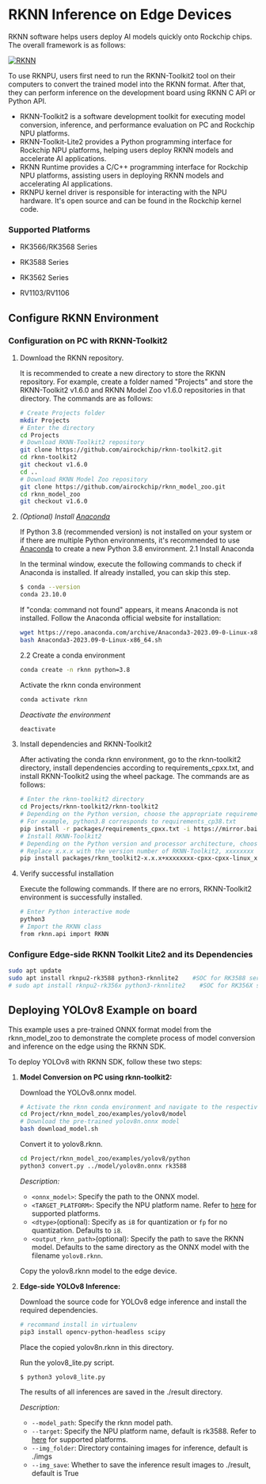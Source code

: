 # RKNN Inference on Edge Devices

RKNN software helps users deploy AI models quickly onto Rockchip chips. The overall framework is as follows:

[![RKNN](https://github.com/rockchip-linux/rknn-toolkit2/raw/master/res/framework.png)](https://github.com/rockchip-linux/rknn-toolkit2/blob/master/res/framework.png)

To use RKNPU, users first need to run the RKNN-Toolkit2 tool on their computers to convert the trained model into the RKNN format. After that, they can perform inference on the development board using RKNN C API or Python API.

- RKNN-Toolkit2 is a software development toolkit for executing model conversion, inference, and performance evaluation on PC and Rockchip NPU platforms.
- RKNN-Toolkit-Lite2 provides a Python programming interface for Rockchip NPU platforms, helping users deploy RKNN models and accelerate AI applications.
- RKNN Runtime provides a C/C++ programming interface for Rockchip NPU platforms, assisting users in deploying RKNN models and accelerating AI applications.
- RKNPU kernel driver is responsible for interacting with the NPU hardware. It's open source and can be found in the Rockchip kernel code.

### Supported Platforms

- RK3566/RK3568 Series

- RK3588 Series

- RK3562 Series

- RV1103/RV1106

  

## Configure RKNN Environment

### Configuration on PC with RKNN-Toolkit2

1. Download the RKNN repository.

   It is recommended to create a new directory to store the RKNN repository. For example, create a folder named "Projects" and store the RKNN-Toolkit2 v1.6.0 and RKNN Model Zoo v1.6.0 repositories in that directory. The commands are as follows:

   ```bash
   # Create Projects folder
   mkdir Projects
   # Enter the directory
   cd Projects
   # Download RKNN-Toolkit2 repository
   git clone https://github.com/airockchip/rknn-toolkit2.git
   cd rknn-toolkit2
   git checkout v1.6.0
   cd ..
   # Download RKNN Model Zoo repository
   git clone https://github.com/airockchip/rknn_model_zoo.git 
   cd rknn_model_zoo
   git checkout v1.6.0
   ```
2. *(Optional) Install [Anaconda](https://www.anaconda.com/)*

   If Python 3.8 (recommended version) is not installed on your system or if there are multiple Python environments, it's recommended to use [Anaconda](https://www.anaconda.com/) to create a new Python 3.8 environment.
   2.1 Install Anaconda

   In the terminal window, execute the following commands to check if Anaconda is installed. If already installed, you can skip this step.

   ```bash
   $ conda --version
   conda 23.10.0
   ```

   If "conda: command not found" appears, it means Anaconda is not installed. Follow the Anaconda official website for installation:

   ```bash
   wget https://repo.anaconda.com/archive/Anaconda3-2023.09-0-Linux-x86_64.sh
   bash Anaconda3-2023.09-0-Linux-x86_64.sh
   ```

   2.2 Create a conda environment

   ```bash
   conda create -n rknn python=3.8
   ```

   Activate the rknn conda environment

   ```bash 
   conda activate rknn
   ```

   *Deactivate the environment*

   ```bash 
   deactivate
   ```

3. Install dependencies and RKNN-Toolkit2

   After activating the conda rknn environment, go to the rknn-toolkit2 directory, install dependencies according to requirements_cpxx.txt, and install RKNN-Toolkit2 using the wheel package. The commands are as follows:

   ```bash
   # Enter the rknn-toolkit2 directory
   cd Projects/rknn-toolkit2/rknn-toolkit2
   # Depending on the Python version, choose the appropriate requirements file
   # For example, python3.8 corresponds to requirements_cp38.txt
   pip install -r packages/requirements_cpxx.txt -i https://mirror.baidu.com/pypi/simple
   # Install RKNN-Toolkit2
   # Depending on the Python version and processor architecture, choose the appropriate wheel installation package:
   # Replace x.x.x with the version number of RKNN-Toolkit2, xxxxxxxx with the commit number, and cpxx with the Python version number as needed
   pip install packages/rknn_toolkit2-x.x.x+xxxxxxxx-cpxx-cpxx-linux_x86_64.whl
   ```

4. Verify successful installation

   Execute the following commands. If there are no errors, RKNN-Toolkit2 environment is successfully installed.

   ```bash
   # Enter Python interactive mode
   python3
   # Import the RKNN class
   from rknn.api import RKNN
   ```



### Configure Edge-side RKNN Toolkit Lite2 and its Dependencies

```bash
sudo apt update
sudo apt install rknpu2-rk3588 python3-rknnlite2    #SOC for RK3588 series
# sudo apt install rknpu2-rk356x python3-rknnlite2    #SOC for RK356X series
```



## Deploying YOLOv8 Example on board

This example uses a pre-trained ONNX format model from the rknn_model_zoo to demonstrate the complete process of model conversion and inference on the edge using the RKNN SDK.

To deploy YOLOv8 with RKNN SDK, follow these two steps:

1. **Model Conversion on PC using rknn-toolkit2:**

   Download the YOLOv8.onnx model.

   ```bash
   # Activate the rknn conda environment and navigate to the respective directory
   cd Project/rknn_model_zoo/examples/yolov8/model
   # Download the pre-trained yolov8n.onnx model
   bash download_model.sh
   ```

   Convert it to yolov8.rknn.

   ```bash
   cd Project/rknn_model_zoo/examples/yolov8/python
   python3 convert.py ../model/yolov8n.onnx rk3588
   ```

   *Description:*

   - `<onnx_model>`: Specify the path to the ONNX model.
   - `<TARGET_PLATFORM>`: Specify the NPU platform name. Refer to [here](#Supported-Platforms) for supported platforms.
   - `<dtype>`(optional): Specify as `i8` for quantization or `fp` for no quantization. Defaults to `i8`.
   - `<output_rknn_path>`(optional): Specify the path to save the RKNN model. Defaults to the same directory as the ONNX model with the filename `yolov8.rknn`.

   Copy the yolov8.rknn model to the edge device.

2. **Edge-side YOLOv8 Inference:**

   Download the source code for YOLOv8 edge inference and install the required dependencies.

   ```bash
   # recommand install in virtualenv 
   pip3 install opencv-python-headless scipy
   ```

   Place the copied yolov8n.rknn in this directory.

   Run the yolov8_lite.py script.

   ```bash
   $ python3 yolov8_lite.py 
   ```

   The results of all inferences are saved in the ./result directory.

   *Description:*

   - `--model_path`: Specify the rknn model path.
   - `--target`: Specify the NPU platform name, default is rk3588. Refer to [here](#Supported-Platforms) for supported platforms.
   - `--img_folder`: Directory containing images for inference, default is ./imgs
   - `--img_save`: Whether to save the inference result images to ./result, default is True